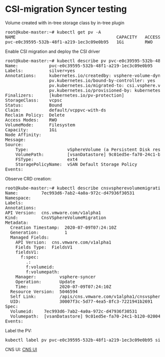 # CSI-migration Syncer testing

Volume created with in-tree storage class by in-tree plugin
<pre>
root@kube-master:~# kubectl get pv -A
NAME                                       CAPACITY   ACCESS MODES   RECLAIM POLICY   STATUS        CLAIM                        STORAGECLASS   REASON   AGE
pvc-e0c39595-532b-48f1-a219-1ec3c09e0b95   1Gi        RWO            Delete           Bound         default/vcppvc-with-ds       vcpsc                   10m
</pre>

Enable CSI migration and deploy the CSI driver
<pre>
root@kube-master:~# kubectl describe pv pvc-e0c39595-532b-48f1-a219-1ec3c09e0b95
Name:            pvc-e0c39595-532b-48f1-a219-1ec3c09e0b95
Labels:          silver=yes
Annotations:     kubernetes.io/createdby: vsphere-volume-dynamic-provisioner
                 pv.kubernetes.io/bound-by-controller: yes
                 pv.kubernetes.io/migrated-to: csi.vsphere.vmware.com
                 pv.kubernetes.io/provisioned-by: kubernetes.io/vsphere-volume
Finalizers:      [kubernetes.io/pv-protection]
StorageClass:    vcpsc
Status:          Bound
Claim:           default/vcppvc-with-ds
Reclaim Policy:  Delete
Access Modes:    RWO
VolumeMode:      Filesystem
Capacity:        1Gi
Node Affinity:   <none>
Message:         
Source:
    Type:               vSphereVolume (a Persistent Disk resource in vSphere)
    VolumePath:         [vsanDatastore] 9c01ed5e-fa70-24c1-b120-0200466f7ac2/kubernetes-dynamic-pvc-e0c39595-532b-48f1-a219-1ec3c09e0b95.vmdk
    FSType:             ext4
    StoragePolicyName:  vSAN Default Storage Policy
Events:                 <none>
</pre>

Observe CRD creation:
<pre>
root@kube-master:~# kubectl describe cnsvspherevolumemigrations.cns.vmware.com 7ec993d6-7ab2-4a0a-972c-d47936f30531
Name:         7ec993d6-7ab2-4a0a-972c-d47936f30531
Namespace:    
Labels:       <none>
Annotations:  <none>
API Version:  cns.vmware.com/v1alpha1
Kind:         CnsVSphereVolumeMigration
Metadata:
  Creation Timestamp:  2020-07-09T07:24:10Z
  Generation:          1
  Managed Fields:
    API Version:  cns.vmware.com/v1alpha1
    Fields Type:  FieldsV1
    fieldsV1:
      f:spec:
        .:
        f:volumeid:
        f:volumepath:
    Manager:         vsphere-syncer
    Operation:       Update
    Time:            2020-07-09T07:24:10Z
  Resource Version:  5046594
  Self Link:         /apis/cns.vmware.com/v1alpha1/cnsvspherevolumemigrations/7ec993d6-7ab2-4a0a-972c-d47936f30531
  UID:               30007f3c-5d77-4ea5-8fc3-7221941b2691
Spec:
  Volumeid:    7ec993d6-7ab2-4a0a-972c-d47936f30531
  Volumepath:  [vsanDatastore] 9c01ed5e-fa70-24c1-b120-0200466f7ac2/kubernetes-dynamic-pvc-e0c39595-532b-48f1-a219-1ec3c09e0b95.vmdk
Events:        <none>
</pre>

Label the PV:
<pre>
kubectl label pv pvc-e0c39595-532b-48f1-a219-1ec3c09e0b95 silver=yes
</pre>

CNS UI:
[CNS UI](https://github.com/chethanv28/CSI-migration-syncer-logs/blob/master/PV_Updated_On_CNS_UI.png)
